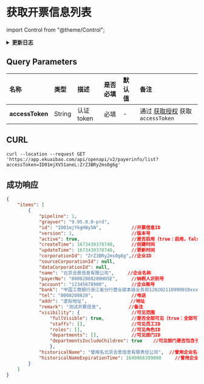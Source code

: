 # 获取开票信息列表

import Control from "@theme/Control";

<Control
method="GET"
url="/api/openapi/v2/payerinfo/list"
/>

<details>
  <summary><b>更新日志</b></summary>
  <div>

  [**1.13.0**](/docs/open-api/notice/update-log#1122) -> 🆕 新增了本接口。<br/>

  </div>
</details>

## Query Parameters

| 名称 | 类型 | 描述 | 是否必填 | 默认值 | 备注 |
| :--- | :--- | :--- | :--- |:--- | :--- |
| **accessToken** | String | 认证token | 必填 | -  | 通过 [获取授权](/docs/open-api/getting-started/auth) 获取 `accessToken` |

## CURL
```shell
curl --location --request GET 'https://app.ekuaibao.com/api/openapi/v2/payerinfo/list?accessToken=ID01mjXV51aneL:ZrZ3BRy2ms0g6g'
```

## 成功响应
```json
{
    "items": [
        {
            "pipeline": 1,
            "grayver": "9.95.0.0-prd",
            "id": "ID01mjYkgH8y5N",           //开票信息ID
            "version": 1,                     //版本号
            "active": true,                   //是否启用（true：启用，false：停用）
            "createTime": 1673430378740,      //创建时间
            "updateTime": 1673430378740,      //更新时间
            "corporationId": "ZrZ3BRy2ms0g6g",//企业ID
            "sourceCorporationId": null,      
            "dataCorporationId": null,
            "name": "北京合思信息有限公司",     //企业名称
            "payerNo": "80082088200HOSE",     //纳税人识别号
            "account": "12345678900",         //企业账号
            "bank": "中国工商银行浙江省分行营业部本级业务部120202110990010xxxx", //开户行
            "tel": "8008208820",              //电话
            "addr": "虚拟地址",                //地址
            "remark": "测试开票信息",          //备注
            "visibility": {                   //可见范围
                "fullVisible": true,          //是否全部可见（true：全部可见，false：指定人员可见）
                "staffs": [],                 //可见员工ID
                "roles": [],                  //可见角色ID
                "departments": [],            //可见部门ID
                "departmentsIncludeChildren": true    //可见部门是否包含子部门（true：是，false：否）
                },
            "historicalName": "曾用名北京合思信息有限责任公司",  //曾用企业名称
            "historicalNameExpirationTime": 1640966399000     //曾用企业名称失效时间
        } 
    ]
}
```
